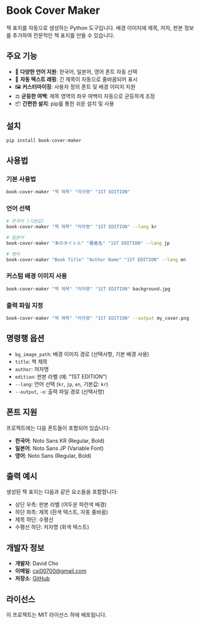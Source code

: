 # Book Cover Maker

책 표지를 자동으로 생성하는 Python 도구입니다. 배경 이미지에 제목, 저자, 판본 정보를 추가하여 전문적인 책 표지를 만들 수 있습니다.

## 주요 기능

- 🎨 **다양한 언어 지원**: 한국어, 일본어, 영어 폰트 자동 선택
- 📝 **자동 텍스트 래핑**: 긴 제목이 자동으로 줄바꿈되어 표시
- 🖼️ **커스터마이징**: 사용자 정의 폰트 및 배경 이미지 지원
- ⚖️ **균등한 여백**: 제목 영역의 좌우 여백이 자동으로 균등하게 조정
- 📦 **간편한 설치**: pip를 통한 쉬운 설치 및 사용

## 설치

```bash
pip install book-cover-maker
```

## 사용법

### 기본 사용법

```bash
book-cover-maker "책 제목" "저자명" "1ST EDITION"
```

### 언어 선택

```bash
# 한국어 (기본값)
book-cover-maker "책 제목" "저자명" "1ST EDITION" --lang kr

# 일본어
book-cover-maker "本のタイトル" "著者名" "1ST EDITION" --lang jp

# 영어
book-cover-maker "Book Title" "Author Name" "1ST EDITION" --lang en
```

### 커스텀 배경 이미지 사용

```bash
book-cover-maker "책 제목" "저자명" "1ST EDITION" background.jpg
```

### 출력 파일 지정

```bash
book-cover-maker "책 제목" "저자명" "1ST EDITION" --output my_cover.png
```

## 명령행 옵션

- `bg_image_path`: 배경 이미지 경로 (선택사항, 기본 배경 사용)
- `title`: 책 제목
- `author`: 저자명
- `edition`: 판본 라벨 (예: "1ST EDITION")
- `--lang`: 언어 선택 (`kr`, `jp`, `en`, 기본값: `kr`)
- `--output`, `-o`: 출력 파일 경로 (선택사항)

## 폰트 지원

프로젝트에는 다음 폰트들이 포함되어 있습니다:

- **한국어**: Noto Sans KR (Regular, Bold)
- **일본어**: Noto Sans JP (Variable Font)
- **영어**: Noto Sans (Regular, Bold)

## 출력 예시

생성된 책 표지는 다음과 같은 요소들을 포함합니다:

- 상단 우측: 판본 라벨 (어두운 파란색 배경)
- 하단 좌측: 제목 (흰색 텍스트, 자동 줄바꿈)
- 제목 하단: 수평선
- 수평선 하단: 저자명 (회색 텍스트)

## 개발자 정보

- **개발자**: David Cho
- **이메일**: csi00700@gmail.com
- **저장소**: [GitHub](https://github.com/hakunamta00700/book_cover_maker)

## 라이선스

이 프로젝트는 MIT 라이선스 하에 배포됩니다.
